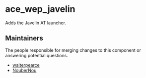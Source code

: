 ace_wep_javelin
===============

Adds the Javelin AT launcher.


## Maintainers

The people responsible for merging changes to this component or answering potential questions.

- [walterpearce](https://github.com/walterpearce)
- [NouberNou](https://github.com/NouberNou)
